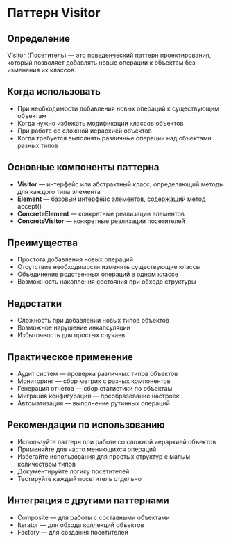 # Паттерн Visitor
## Определение
Visitor (Посетитель) — это поведенческий паттерн проектирования, который позволяет добавлять новые операции к объектам без изменения их классов.

## Когда использовать
- При необходимости добавления новых операций к существующим объектам
- Когда нужно избежать модификации классов объектов
- При работе со сложной иерархией объектов
- Когда требуется выполнять различные операции над объектами разных типов

## Основные компоненты паттерна
- **Visitor** — интерфейс или абстрактный класс, определяющий методы для каждого типа элемента
- **Element** — базовый интерфейс элементов, содержащий метод accept()
- **ConcreteElement** — конкретные реализации элементов
- **ConcreteVisitor** — конкретные реализации посетителей

## Преимущества
- Простота добавления новых операций
- Отсутствие необходимости изменять существующие классы
- Объединение родственных операций в одном классе
- Возможность накопления состояния при обходе структуры

## Недостатки
- Сложность при добавлении новых типов объектов
- Возможное нарушение инкапсуляции
- Избыточность для простых случаев

## Практическое применение
- Аудит систем — проверка различных типов объектов
- Мониторинг — сбор метрик с разных компонентов
- Генерация отчетов — сбор статистики по объектам
- Миграция конфигураций — преобразование настроек
- Автоматизация — выполнение рутинных операций

## Рекомендации по использованию
- Используйте паттерн при работе со сложной иерархией объектов
- Применяйте для часто меняющихся операций
- Избегайте использования для простых структур с малым количеством типов
- Документируйте логику посетителей
- Тестируйте каждый посетитель отдельно

## Интеграция с другими паттернами
- Composite — для работы с составными объектами
- Iterator — для обхода коллекций объектов
- Factory — для создания посетителей